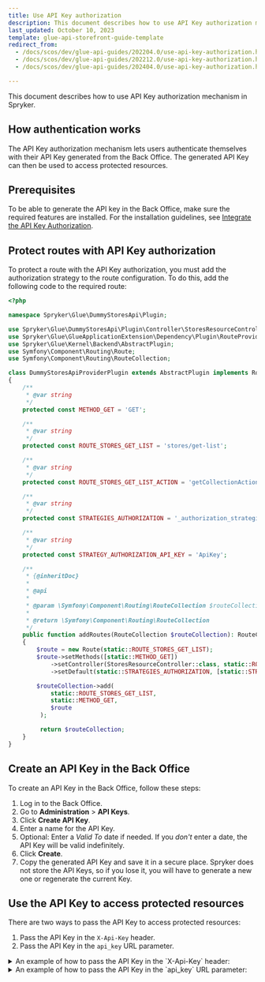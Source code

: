 ```yaml
---
title: Use API Key authorization
description: This document describes how to use API Key authorization mechanism in Spryker.
last_updated: October 10, 2023
template: glue-api-storefront-guide-template
redirect_from:
  - /docs/scos/dev/glue-api-guides/202204.0/use-api-key-authorization.html
  - /docs/scos/dev/glue-api-guides/202212.0/use-api-key-authorization.html
  - /docs/scos/dev/glue-api-guides/202404.0/use-api-key-authorization.html

---
```


This document describes how to use API Key authorization mechanism in Spryker.

## How authentication works

The API Key authorization mechanism lets users authenticate themselves with their API Key generated from the Back Office. The generated API Key can then be used to access protected resources.

## Prerequisites

To be able to generate the API key in the Back Office, make sure the required features are installed. For the installation guidelines, see [Integrate the API Key Authorization](/docs/dg/dev/upgrade-and-migrate/migrate-to-decoupled-glue-infrastructure/decoupled-glue-infrastructure-integrate-api-key-authorization.html).

## Protect routes with API Key authorization

To protect a route with the API Key authorization, you must add the authorization strategy to the route configuration. To do this, add the following code to the required route:

```php
<?php

namespace Spryker\Glue\DummyStoresApi\Plugin;

use Spryker\Glue\DummyStoresApi\Plugin\Controller\StoresResourceController;
use Spryker\Glue\GlueApplicationExtension\Dependency\Plugin\RouteProviderPluginInterface;
use Spryker\Glue\Kernel\Backend\AbstractPlugin;
use Symfony\Component\Routing\Route;
use Symfony\Component\Routing\RouteCollection;

class DummyStoresApiProviderPlugin extends AbstractPlugin implements RouteProviderPluginInterface
{
    /**
     * @var string
     */
    protected const METHOD_GET = 'GET';

    /**
     * @var string
     */
    protected const ROUTE_STORES_GET_LIST = 'stores/get-list';

    /**
     * @var string
     */
    protected const ROUTE_STORES_GET_LIST_ACTION = 'getCollectionAction';

    /**
     * @var string
     */
    protected const STRATEGIES_AUTHORIZATION = '_authorization_strategies';

    /**
     * @var string
     */
    protected const STRATEGY_AUTHORIZATION_API_KEY = 'ApiKey';

    /**
     * {@inheritDoc}
     *
     * @api
     *
     * @param \Symfony\Component\Routing\RouteCollection $routeCollection
     *
     * @return \Symfony\Component\Routing\RouteCollection
     */
    public function addRoutes(RouteCollection $routeCollection): RouteCollection
    {
        $route = new Route(static::ROUTE_STORES_GET_LIST);
        $route->setMethods([static::METHOD_GET])
            ->setController(StoresResourceController::class, static::ROUTE_STORES_GET_LIST_ACTION)
            ->setDefault(static::STRATEGIES_AUTHORIZATION, [static::STRATEGY_AUTHORIZATION_API_KEY]);

        $routeCollection->add(
            static::ROUTE_STORES_GET_LIST,
            static::METHOD_GET,
            $route
         );

         return $routeCollection;
    }
}
```

## Create an API Key in the Back Office

To create an API Key in the Back Office, follow these steps:
1. Log in to the Back Office.
2. Go to **Administration** > **API Keys**.
3. Click **Create API Key**.
4. Enter a name for the API Key.
5. Optional: Enter a *Valid To* date if needed. If you *don't* enter a date, the API Key will be valid indefinitely.
6. Click **Create**.
7. Copy the generated API Key and save it in a secure place. Spryker does not store the API Keys, so if you lose it, you will have to generate a new one or regenerate the current Key.

## Use the API Key to access protected resources

There are two ways to pass the API Key to access protected resources:
1. Pass the API Key in the `X-Api-Key` header.
2. Pass the API Key in the `api_key` URL parameter.

<details>
<summary>An example of how to pass the API Key in the `X-Api-Key` header:</summary>

```bash
curl --location 'http://glue-backend.de.spryker.local/dynamic-entity/countries \
--header 'Content-Type: application/json' \
--header 'Accept: application/json' \
--header 'X-Api-Key: 6264714260f980fe38c6be2439b0a8e9'
```
</details>

<details>
<summary>An example of how to pass the API Key in the `api_key` URL parameter:</summary>

```bash
curl --location 'http://glue-backend.de.spryker.local/dynamic-entity/countries?api_key=6264714260f980fe38c6be2439b0a8e9 \
--header 'Content-Type: application/json' \
--header 'Accept: application/json'
```
</details>
